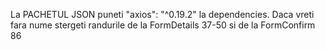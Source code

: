 La PACHETUL JSON puneti "axios": "^0.19.2" la dependencies.
Daca vreti fara nume stergeti randurile de la FormDetails 37-50 si de la FormConfirm 86
